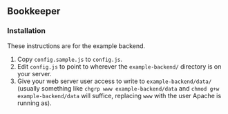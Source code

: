 ## Bookkeeper

### Installation

These instructions are for the example backend.

1. Copy `config.sample.js` to `config.js`.
2. Edit `config.js` to point to wherever the `example-backend/` directory is on your server.
3. Give your web server user access to write to `example-backend/data/` (usually something like `chgrp www example-backend/data` and `chmod g+w example-backend/data` will suffice, replacing `www` with the user Apache is running as).
